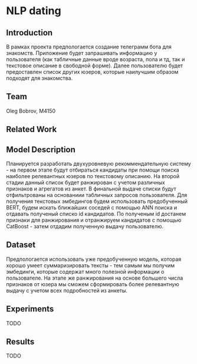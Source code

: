 # NLP dating

## Introduction

В рамках проекта предпологается создание телеграмм бота для знакомств. Приложение будет запрашивать информацию у пользователя (как табличные данные вроде возраста, пола и тд, так и текстовое описание в свободной форме). Далее пользователю будет предоставлен список других юзеров, которые наилучшим образом подходят для знакомства. 

## Team

Oleg Bobrov, M4150

## Related Work

## Model Description

Планируется разработать двухуровневую рекоммендательную систему - на первом этапе будут отбираться кандидаты при помощи поиска наиболее релевантных юзеров по текстовому описанию. На второй стадии данный список будет ранжирован с учетом различных признаков и агрегатов из анкет. В финальной выдаче списки будут отфильтрованы на основаниии табличных запросов пользователя. Для получения текстовых эмбедингов будем использовать предобученный BERT, будем искать ближайших соседей с помощью ANN поиска и отдавать полученый списко id кандидатов. По полученым id достанем признаки для ранжирования и отранжируем кандидатов с помощью CatBoost - затем отдадим полученную выдачу пользователю.

## Dataset

Предпологается использовать уже предобученную модель, которая хорошо умеет суммаризировать тексты - тем самым мы получим эмбединги, которые содержат много полезной информации о пользователе. На этапе же ранжирования на основе большего числа признаков от юзера мы сможем сформировать более релевантную выдачу с учетом всех подробностей из анкеты.

## Experiments

TODO

## Results

TODO


